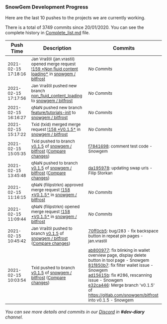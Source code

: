 
### SnowGem Development Progress

Here are the last 10 pushes to the projects we are currently working.

There is a total of 3749 commits since 20/01/2020. You can see the complete history in
 [Complete_list.md](Complete_list.md) file.

| Push Time | Description | Commits |
| --- | --- | --- |
| <sub>2021-02-15 17:18:16</sub> | <sub>Jan Vraštil (jan.vrastil) opened merge request [\!159 \*Non fluid content loading\*](https://gitlab.com/snowgem/bitfrost/-/merge_requests/159) in [snowgem / bitfrost](https://gitlab.com/snowgem/bitfrost)</sub> | <sub>_No Commits_</sub> |
| <sub>2021-02-15 17:17:56</sub> | <sub>Jan Vraštil pushed new branch [non\_fluid\_content\_loading](https://gitlab.com/snowgem/bitfrost/commits/non_fluid_content_loading) to [snowgem / bitfrost](https://gitlab.com/snowgem/bitfrost)</sub> | <sub>_No Commits_</sub> |
| <sub>2021-02-15 16:16:27</sub> | <sub>qNaN pushed new branch [feature/tutorials\-init](https://gitlab.com/snowgem/bitfrost/commits/feature/tutorials-init) to [snowgem / bitfrost](https://gitlab.com/snowgem/bitfrost)</sub> | <sub>_No Commits_</sub> |
| <sub>2021-02-15 15:17:22</sub> | <sub>Txid (txid) merged merge request [\!158 \*V0\.1\.5\*](https://gitlab.com/snowgem/bitfrost/-/merge_requests/158) in [snowgem / bitfrost](https://gitlab.com/snowgem/bitfrost)</sub> | <sub>_No Commits_</sub> |
| <sub>2021-02-15 15:05:35</sub> | <sub>Txid pushed to branch [v0\.1\.5](https://gitlab.com/snowgem/bitfrost/commits/v0.1.5) of [snowgem / bitfrost](https://gitlab.com/snowgem/bitfrost) ([Compare changes](https://gitlab.com/snowgem/bitfrost/compare/da195978cfa360c7b2a798716e48d242737caf7c...f78416986e19d9e74514a33522121897287c8ae5))</sub> | <sub>[f7841698](https://gitlab.com/snowgem/bitfrost/-/commit/f78416986e19d9e74514a33522121897287c8ae5): comment test code - Snowgem</sub> |
| <sub>2021-02-15 13:45:48</sub> | <sub>qNaN pushed to branch [v0\.1\.5](https://gitlab.com/snowgem/bitfrost/commits/v0.1.5) of [snowgem / bitfrost](https://gitlab.com/snowgem/bitfrost) ([Compare changes](https://gitlab.com/snowgem/bitfrost/compare/70ff0cb57f16bdbb75706a7272282121172c7e55...da195978cfa360c7b2a798716e48d242737caf7c))</sub> | <sub>[da195978](https://gitlab.com/snowgem/bitfrost/-/commit/da195978cfa360c7b2a798716e48d242737caf7c): updating swap urls - Filip Storkan</sub> |
| <sub>2021-02-15 11:16:15</sub> | <sub>qNaN (filipstrkn) approved merge request [\!158 \*V0\.1\.5\*](https://gitlab.com/snowgem/bitfrost/-/merge_requests/158) in [snowgem / bitfrost](https://gitlab.com/snowgem/bitfrost)</sub> | <sub>_No Commits_</sub> |
| <sub>2021-02-15 11:09:44</sub> | <sub>qNaN (filipstrkn) opened merge request [\!158 \*V0\.1\.5\*](https://gitlab.com/snowgem/bitfrost/-/merge_requests/158) in [snowgem / bitfrost](https://gitlab.com/snowgem/bitfrost)</sub> | <sub>_No Commits_</sub> |
| <sub>2021-02-15 10:45:42</sub> | <sub>Jan Vraštil pushed to branch [v0\.1\.5](https://gitlab.com/snowgem/bitfrost/commits/v0.1.5) of [snowgem / bitfrost](https://gitlab.com/snowgem/bitfrost) ([Compare changes](https://gitlab.com/snowgem/bitfrost/compare/e32ca446fdda725c9a8e0175c86992d6ddc40b6e...70ff0cb57f16bdbb75706a7272282121172c7e55))</sub> | <sub>[70ff0cb5](https://gitlab.com/snowgem/bitfrost/-/commit/70ff0cb57f16bdbb75706a7272282121172c7e55): bug/283 - fix backspace button in repeat pin pages - jan.vrastil</sub> |
| <sub>2021-02-15 10:03:54</sub> | <sub>Txid pushed to branch [v0\.1\.5](https://gitlab.com/snowgem/bitfrost/commits/v0.1.5) of [snowgem / bitfrost](https://gitlab.com/snowgem/bitfrost) ([Compare changes](https://gitlab.com/snowgem/bitfrost/compare/104d558133a313564247eeaa15973e04ef3a4073...e32ca446fdda725c9a8e0175c86992d6ddc40b6e))</sub> | <sub>[ab800977](https://gitlab.com/snowgem/bitfrost/-/commit/ab8009778fb1c36cf1b203299f9195a002d0e07b): fix blinking in wallet overview page, display delete button in tool page - Snowgem<br>[81f850b7](https://gitlab.com/snowgem/bitfrost/-/commit/81f850b785f0a8de72bddddf14443e7b93f47ac9): fix filter wallet issue - Snowgem<br>[ad15615b](https://gitlab.com/snowgem/bitfrost/-/commit/ad15615bd429525cd4bf7f23324b82f44f5a2e7f): fix #286, rescanning issue - Snowgem<br>[e32ca446](https://gitlab.com/snowgem/bitfrost/-/commit/e32ca446fdda725c9a8e0175c86992d6ddc40b6e): Merge branch 'v0.1.5' of https://gitlab.com/snowgem/bitfrost into v0.1.5 - Snowgem</sub> |

_You can see more details and commits in our [Discord](https://discord.gg/zumGnbg) in **#dev-diary** channel._
